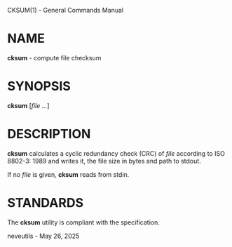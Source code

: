 CKSUM(1) - General Commands Manual

# NAME

**cksum** - compute file checksum

# SYNOPSIS

**cksum**
\[*file&nbsp;...*]

# DESCRIPTION

**cksum**
calculates a cyclic redundancy check (CRC) of
*file*
according to
ISO 8802-3: 1989
and writes it, the file size in bytes and path to stdout.

If no
*file*
is given,
**cksum**
reads from stdin.

# STANDARDS

The
**cksum**
utility is compliant with the
specification.

neveutils - May 26, 2025
